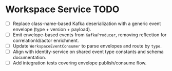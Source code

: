 # Workspace Service TODO

- [ ] Replace class-name-based Kafka deserialization with a generic event envelope (type + version + payload).
- [ ] Emit envelope-based events from `KafkaProducer`, removing reflection for correlationId/actor enrichment.
- [ ] Update `WorkspaceEventConsumer` to parse envelopes and route by `type`.
- [ ] Align with identity-service on shared event type constants and schema documentation.
- [ ] Add integration tests covering envelope publish/consume flow.
